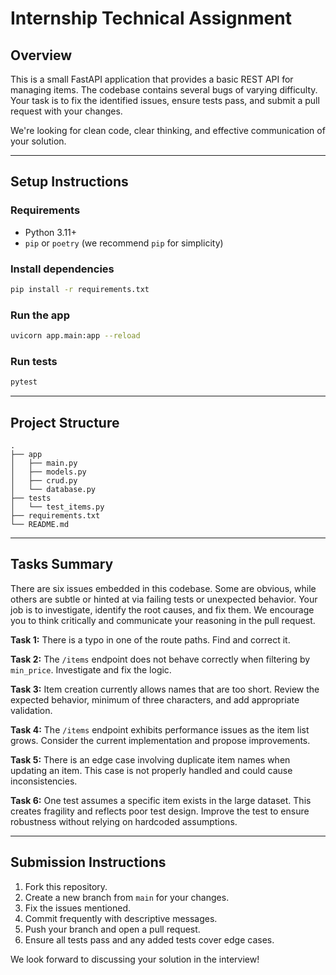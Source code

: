 # Internship Technical Assignment

## Overview
This is a small FastAPI application that provides a basic REST API for managing items. The codebase contains several bugs of varying difficulty. Your task is to fix the identified issues, ensure tests pass, and submit a pull request with your changes.

We're looking for clean code, clear thinking, and effective communication of your solution.

---

## Setup Instructions

### Requirements
- Python 3.11+
- `pip` or `poetry` (we recommend `pip` for simplicity)

### Install dependencies
```bash
pip install -r requirements.txt
```

### Run the app
```bash
uvicorn app.main:app --reload
```

### Run tests
```bash
pytest
```

---

## Project Structure
```
.
├── app
│   ├── main.py
│   ├── models.py
│   ├── crud.py
│   └── database.py
├── tests
│   └── test_items.py
├── requirements.txt
└── README.md
```

---

## Tasks Summary
There are six issues embedded in this codebase. Some are obvious, while others are subtle or hinted at via failing tests or unexpected behavior. Your job is to investigate, identify the root causes, and fix them. We encourage you to think critically and communicate your reasoning in the pull request.

**Task 1:** There is a typo in one of the route paths. Find and correct it.

**Task 2:** The `/items` endpoint does not behave correctly when filtering by `min_price`. Investigate and fix the logic.

**Task 3:** Item creation currently allows names that are too short. Review the expected behavior, minimum of three characters, and add appropriate validation.

**Task 4:** The `/items` endpoint exhibits performance issues as the item list grows. Consider the current implementation and propose improvements.

**Task 5:** There is an edge case involving duplicate item names when updating an item. This case is not properly handled and could cause inconsistencies.

**Task 6:** One test assumes a specific item exists in the large dataset. This creates fragility and reflects poor test design. Improve the test to ensure robustness without relying on hardcoded assumptions.

---

## Submission Instructions
1. Fork this repository.
2. Create a new branch from `main` for your changes.
3. Fix the issues mentioned.
4. Commit frequently with descriptive messages.
5. Push your branch and open a pull request.
6. Ensure all tests pass and any added tests cover edge cases.

We look forward to discussing your solution in the interview!

